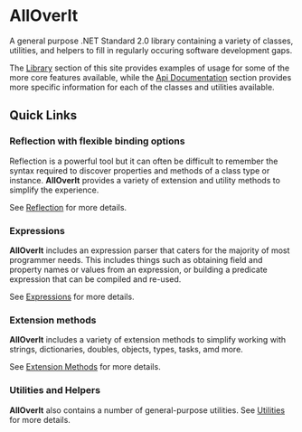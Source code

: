 # **AllOverIt**
A general purpose .NET Standard 2.0 library containing a variety of classes, utilities, and helpers to fill in regularly occuring software development gaps.

The [Library](library/docs/intro.md) section of this site provides examples of usage for some of the more core features available, while the [Api Documentation](api/index.html) section provides more specific information for each of the classes and utilities available.

## Quick Links

### Reflection with flexible binding options
Reflection is a powerful tool but it can often be difficult to remember the syntax required to discover properties and methods of a class type or instance. **AllOverIt** provides a variety of extension and utility methods to simplify the experience.

See [Reflection](docs/reflection.md) for more details.

### Expressions
**AllOverIt** includes an expression parser that caters for the majority of most programmer needs. This includes things such as obtaining field and property names or values from an expression, or building a predicate expression that can be compiled and re-used.

See [Expressions](docs/expressions.md) for more details.

### Extension methods
**AllOverIt** includes a variety of extension methods to simplify working with strings, dictionaries, doubles, objects, types, tasks, amd more.

See [Extension Methods](docs/extensions.md) for more details.

### Utilities and Helpers
**AllOverIt** also contains a number of general-purpose utilities. See [Utilities](docs/utilities.md) for more details.
